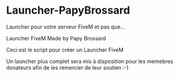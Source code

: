# Launcher-PapyBrossard
Launcher pour votre serveur FiveM et pas que...

Launcher FiveM Made by Papy Brossard

Ceci est le script pour créer un Launcher FiveM

Un launcher plus complet sera mis à disposition pour les memebres donateurs afin de les remercier de leur soutien :-)
